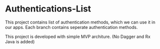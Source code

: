 # Authentications-List
This project contains list of authentication methods, which we can use it in our apps.
Each branch contains seperate authentication methods.

This project is developed with simple MVP architure. (No Dagger and Rx Java is added)
